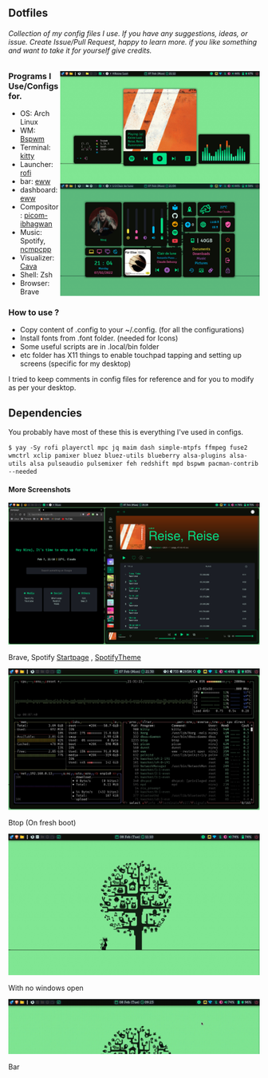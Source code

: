 ## Dotfiles
###### Collection of my config files I use. If you have any suggestions, ideas, or issue. Create Issue/Pull Request, happy to learn more. if you like something and want to take it for yourself give credits.

<p align="center">
	<img src="https://github.com/niraj998/niraj998/blob/main/assets/dots/Screenshot.png" align="right" width="400px">
</p>

### Programs I Use/Configs for.
- OS:	Arch Linux
- WM:	[Bspwm](https://github.com/baskerville/bspwm.git)
- Terminal:	[kitty](https://github.com/kovidgoyal/kitty.git)
- Launcher:	[rofi](https://github.com/davatorium/rofi.git)
- bar: [eww](https://github.com/elkowar/eww.git)
- dashboard: [eww](https://github.com/elkowar/eww.git)
- Compositor:	[picom-ibhagwan](https://github.com/ibhagwan/picom.git)
- Music:	Spotify, [ncmpcpp](https://github.com/ncmpcpp/ncmpcpp.git)
- Visualizer:	[Cava](https://github.com/karlstav/cava.git)
- Shell:	Zsh
- Browser: Brave

### How to use ?
- Copy content of .config to your ~/.config. (for all the configurations)
- Install fonts from .font folder. (needed for Icons)
- Some useful scripts are in .local/bin folder
- etc folder has X11 things to enable touchpad tapping and setting up screens (specific for my desktop)

I tried to keep comments in config files for reference and for you to modify as per your desktop.

## Dependencies
You probably have most of these this is everything I've used in configs.

```
$ yay -Sy rofi playerctl mpc jq maim dash simple-mtpfs ffmpeg fuse2 wmctrl xclip pamixer bluez bluez-utils blueberry alsa-plugins alsa-utils alsa pulseaudio pulsemixer feh redshift mpd bspwm pacman-contrib --needed
```

#### More Screenshots



![img](https://github.com/niraj998/niraj998/blob/main/assets/dots/Screen.png)

Brave, Spotify [Startpage](https://github.com/deepjyoti30/startpage) , [SpotifyTheme](https://github.com/morpheusthewhite/spicetify-themes.git)

![img](https://github.com/niraj998/niraj998/blob/main/assets/dots/Btop.png)

Btop (On fresh boot)

![img](https://github.com/niraj998/niraj998/blob/main/assets/dots/Blankscreen.png)

With no windows open

![img](https://github.com/niraj998/niraj998/blob/main/assets/dots/bar.gif)

Bar

